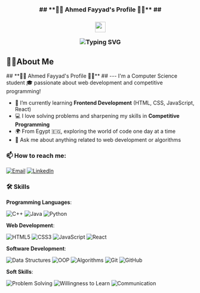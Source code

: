 
<h3 align="center">
## **🌟🌟 Ahmed Fayyad's Profile 🌟🌟** ##


<h3 align="center">
  <img src="https://media.giphy.com/media/hvRJCLFzcasrR4ia7z/giphy.gif" width="28">

<!-- Typing SVG by DenverCoder1 https://github.com/DenverCoder1/readme-typing-svg -->
<p align="center">
<img src="https://readme-typing-svg.herokuapp.com?font=Fira+Code&pause=1000&color=f75c7e&random=false&center=true&width=440&height=45&color=f75c7e&vCenter=true&size=22&lines=welcome+to+my+profile" alt="Typing SVG" </a>
</p>

<p>
  
<h2>🙋‍♂️About Me</h2>
## **🌟🌟 Ahmed Fayyad's Profile 🌟🌟** ##
---
I'm a Computer Science student 🎓 passionate about web development and competitive programming!

- 🌱 I’m currently learning **Frontend Development** (HTML, CSS, JavaScript, React)
- 💻 I love solving problems and sharpening my skills in **Competitive Programming** 
- 🌍 From Egypt 🇪🇬, exploring the world of code one day at a time
- 💬 Ask me about anything related to web development or algorithms

### 📫 How to reach me:

[![Email](https://img.shields.io/badge/Email-D14836?style=for-the-badge&logo=gmail&logoColor=white)](mailto:ahfayyad.m@gmail.com)
[![LinkedIn](https://img.shields.io/badge/LinkedIn-0077B5?style=for-the-badge&logo=linkedin&logoColor=white)](https://www.linkedin.com/in/ahmad-fayyad-97a727265/)

  
### 🛠 Skills

**Programming Languages**:

![C++](https://img.shields.io/badge/C%2B%2B-00599C?style=for-the-badge&logo=c%2B%2B&logoColor=white)
![Java](https://img.shields.io/badge/Java-ED8B00?style=for-the-badge&logo=java&logoColor=white)
![Python](https://img.shields.io/badge/Python-3776AB?style=for-the-badge&logo=python&logoColor=white)


**Web Development**:

![HTML5](https://img.shields.io/badge/HTML5-E34F26?style=for-the-badge&logo=html5&logoColor=white)
![CSS3](https://img.shields.io/badge/CSS3-1572B6?style=for-the-badge&logo=css3&logoColor=white)
![JavaScript](https://img.shields.io/badge/JavaScript-F7DF1E?style=for-the-badge&logo=javascript&logoColor=black)
![React](https://img.shields.io/badge/React-20232A?style=for-the-badge&logo=react&logoColor=61DAFB)

**Software Development**:

![Data Structures](https://img.shields.io/badge/Data%20Structures-3DDC84?style=for-the-badge&logo=google%20classroom&logoColor=white)
![OOP](https://img.shields.io/badge/OOP-0096FF?style=for-the-badge&logo=java&logoColor=white)
![Algorithms](https://img.shields.io/badge/Algorithms-FF5733?style=for-the-badge&logo=apache%20spark&logoColor=white)
![Git](https://img.shields.io/badge/Git-F05032?style=for-the-badge&logo=git&logoColor=white)
![GitHub](https://img.shields.io/badge/GitHub-181717?style=for-the-badge&logo=github&logoColor=white)


**Soft Skills**:

![Problem Solving](https://img.shields.io/badge/Problem%20Solving-FF5733?style=for-the-badge&logo=thinkpad&logoColor=white)
![Willingness to Learn](https://img.shields.io/badge/Willingness%20to%20Learn-009688?style=for-the-badge&logo=microsoft&logoColor=white)
![Communication](https://img.shields.io/badge/Communication-0077B5?style=for-the-badge&logo=messenger&logoColor=white)
